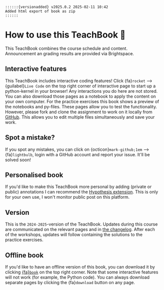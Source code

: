 ```{margin}
::::::{versionadded} v2025.0.2 2025-02-11 10:42
Added html export of book as zip
::::::
```

# How to use this TeachBook 📘

This TeachBook combines the course schedule and content. Announcement an grading results are provided via Brightspace.

## Interactive features
This TeachBook includes interactive coding features! Click {fa}`rocket` --> {guilabel}`Live Code` on the top right corner of interactive page to start up a python-kernel in your browser! Any interactions you do here are not stored. You can also download those pages as a notebook to apply the content on your own computer. For the practice exercises this book shows a preview of the notebooks and py-files. These pages allow you to test the functionality. However, please fork and clone the assignment to work on it locally from [GitHub](https://github.com/CIEM5000-2025/practice-assignments). This allows you to edit multiple files simultaneously and save your work.

## Spot a mistake?
If you spot any mistakes, you can click on {octicon}`mark-github;1em` --> {fa}`lightbulb`, login with a GitHub account and report your issue. It'll be solved soon!

## Personalised book
If you'd like to make this TeachBook more personal by adding (private or public) annotations I can recommend the [Hypothesis extension](https://web.hypothes.is/start/). This is only for your own use, I won't monitor public post on this platform.

## Version
This is the `2024-2025`-version of the TeachBook. Updates during this course are communicated on the relevant pages and in [the changelog](./changelog.md). After each of the workshops, updates will follow containing the solutions to the practice exercises.

## Offline book
If you'd like to have an offline version of this book, you can download it by clicking [{fa}`book`](https://ciem5000-2025.github.io/book/_static/book.zip) on the top right corner. Note that some interactive features will not work (for example, the Python code). You can always download separate pages by clicking the {fa}`download` button on any page.